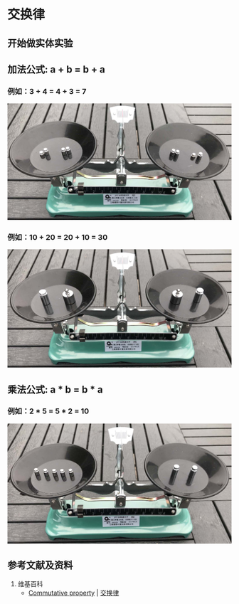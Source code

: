 # 交换律

## 开始做实体实验

## 加法公式:  a + b = b + a
### 例如：3 + 4 = 4 + 3 = 7

![](/images/数轴/加减乘除的运算规律/交换律/1a1.jpg)

### 例如：10 + 20 = 20 + 10 = 30

![](/images/数轴/加减乘除的运算规律/交换律/2a1.jpg)

## 乘法公式: a * b = b * a  
### 例如：2 * 5 = 5 * 2 = 10

![](/images/数轴/加减乘除的运算规律/交换律/3a1.jpg)

## 参考文献及资料

1. 维基百科
	- [Commutative property](https://en.wikipedia.org/wiki/Commutative_property) | [交换律](https://zh.wikipedia.org/wiki/%E4%BA%A4%E6%8F%9B%E5%BE%8B) 
